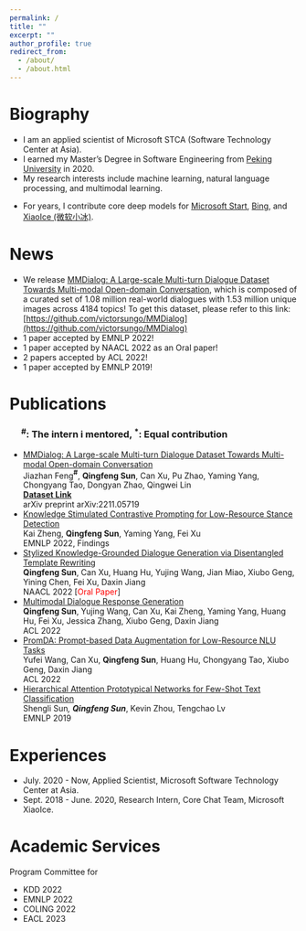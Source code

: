 ```yaml
---
permalink: /
title: ""
excerpt: ""
author_profile: true
redirect_from: 
  - /about/
  - /about.html
---
```

<style>
red { color: red }
yellow { color: yellow }
</style>

# Biography
* I am an applied scientist of Microsoft STCA (Software Technology Center at Asia).
* I earned my Master’s Degree in Software Engineering from [Peking University](https://english.pku.edu.cn/) in 2020.
* My research interests include machine learning, natural language processing, and multimodal learning. 
<!-- * More details, please refer to [Publications](https://victorsungo.github.io/publications/) tab. -->
* For years, I contribute core deep models for [Microsoft Start](https://www.msn.com/en-us/feed), [Bing](https://www.bing.com/?scope=web&mkt=en-US), and [XiaoIce (微软小冰)](https://www.xiaoice.com/).

<!-- # Hiring

I'm always looking for highly self-motivated students to work with me as research interns. Please email me if you are passionate about natural language processing. -->

# News
* We release [MMDialog: A Large-scale Multi-turn Dialogue Dataset Towards Multi-modal Open-domain Conversation](https://arxiv.org/abs/2211.05719), which is composed of a curated set of 1.08 million real-world dialogues with 1.53 million unique images across 4184 topics! To get this dataset, please refer to this link: [https://github.com/victorsungo/MMDialog](https://github.com/victorsungo/MMDialog)
* 1 paper accepted by EMNLP 2022!
* 1 paper accepted by NAACL 2022 as an Oral paper!
* 2 papers accepted by ACL 2022!
* 1 paper accepted by EMNLP 2019!
 

# Publications <!--  [Google Scholar](https://scholar.google.com/citations?user=GLMKUEwAAAAJ&hl=en) -->
### &ensp;&ensp; <b><sup>#</sup></b>: The intern i mentored, <b><sup> *</sup></b>: Equal contribution

* [MMDialog: A Large-scale Multi-turn Dialogue Dataset Towards Multi-modal Open-domain Conversation](https://arxiv.org/abs/2211.05719) <br> 
  Jiazhan Feng<b><sup>#</sup></b>, <b>Qingfeng Sun</b>, Can Xu, Pu Zhao, Yaming Yang, Chongyang Tao, Dongyan Zhao, Qingwei Lin <br> 
  [**Dataset Link**](https://github.com/victorsungo/MMDialog) <br> 
  arXiv preprint arXiv:2211.05719
* [Knowledge Stimulated Contrastive Prompting for Low-Resource Stance Detection]() <br>
  Kai Zheng, <b>Qingfeng Sun</b>, Yaming Yang, Fei Xu <br>
  EMNLP 2022, Findings
* [Stylized Knowledge-Grounded Dialogue Generation via Disentangled Template Rewriting](https://arxiv.org/abs/2204.05610)  <br> 
  <b>Qingfeng Sun</b>, Can Xu, Huang Hu, Yujing Wang, Jian Miao, Xiubo Geng, Yining Chen, Fei Xu,  Daxin Jiang <br>
  NAACL 2022 [<red>Oral Paper</red>]
* [Multimodal Dialogue Response Generation](https://arxiv.org/abs/2110.08515) <br> 
  <b>Qingfeng Sun</b>, Yujing Wang, Can Xu, Kai Zheng, Yaming Yang, Huang Hu, Fei Xu, Jessica Zhang, Xiubo Geng, Daxin Jiang   
  ACL 2022
* [PromDA: Prompt-based Data Augmentation for Low-Resource NLU Tasks](https://arxiv.org/abs/2202.12499) <br> 
  Yufei Wang, Can Xu, <b>Qingfeng Sun</b>, Huang Hu, Chongyang Tao, Xiubo Geng, Daxin Jiang <br> 
  ACL 2022
* [Hierarchical Attention Prototypical Networks for Few-Shot Text Classification](https://aclanthology.org/D19-1045) <br> 
  Shengli Sun<b><sup>*</sup></b>, <b>Qingfeng Sun<sup>*</sup></b>, Kevin Zhou, Tengchao Lv <br> 
  EMNLP 2019

# Experiences
* July. 2020 - Now, Applied Scientist, Microsoft Software Technology Center at Asia.
* Sept. 2018 - June. 2020, Research Intern, Core Chat Team, Microsoft XiaoIce.

# Academic Services
Program Committee for
* KDD 2022
* EMNLP 2022
* COLING 2022
* EACL 2023

<!-- <script type="text/javascript" id="clustrmaps" src="//clustrmaps.com/map_v2.js?d=GIYrAuVIIomuTmW8ySsSiQpWNounHBsNjj1emBKHBss&cl=ffffff&w=300&t=m"></script> -->
<script type='text/javascript' id='clustrmaps' src='//cdn.clustrmaps.com/map_v2.js?cl=ffffff&w=320&t=tt&d=GIYrAuVIIomuTmW8ySsSiQpWNounHBsNjj1emBKHBss'></script>
